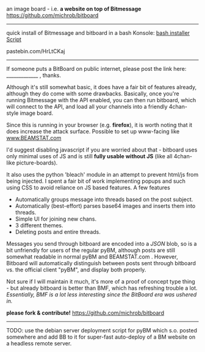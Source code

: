 an image board - i.e. **a website on top of Bitmessage** https://github.com/michrob/bitboard 
***
quick install of Bitmessage and bitboard in a bash Konsole: [bash  installer Script](https://pastebin.com/print/HrLtCKaj)

pastebin.com/HrLtCKaj

***
If someone puts a BitBoard on public internet, please post the link here: _____________ , thanks.

Although it's still somewhat basic, it does have a fair bit of features already, although they do come with some drawbacks. Basically, once you're running Bitmessage with the API enabled, you can then run bitboard, which will connect to the API, and load all your channels into a friendly 4chan-style image board. 


Since this is running in your browser (e.g. **firefox**), it is worth noting that it does increase the attack surface. Possible to set up www-facing like www.BEAMSTAT.com


I'd suggest disabling javascript if you are worried about that - bitboard uses only minimal uses of JS and is still **fully usable without JS** (like all 4chan-like picture-boards). 

It also uses the python 'bleach' module in an attempt to prevent html/js from being injected. I spent a fair bit of work implementing popups and such using CSS to avoid reliance on JS based features. A few features 

*  Automatically groups message into threads based on the post subject. 
*  Automatically (best-effort) parses base64 images and inserts them into threads. 
*  Simple UI for joining new chans. 
*  3 different themes. 
*  Deleting posts and entire threads. 


Messages you send through bitboard are encoded into a _JSON_ blob, so is a bit unfriendly for users of the regular pyBM, although posts are still somewhat readable in normal pyBM and BEAMSTAT.com . However, Bitboard will automatically distinguish between posts sent through bitboard vs. the official client "pyBM", and display both properly. 

Not sure if I will maintain it much, it's more of a proof of concept type thing - but already bitboard is better than BMF, which has refreshing trouble a lot. _Essentially, BMF is a lot less interesting since the BitBoard era was ushered in._

**please fork & contribute!**        https://github.com/michrob/bitboard 

***
TODO: use the debian server deployment script for pyBM which s.o. posted somewhere and add BB to it for super-fast auto-deploy of a BM website on a headless remote server.